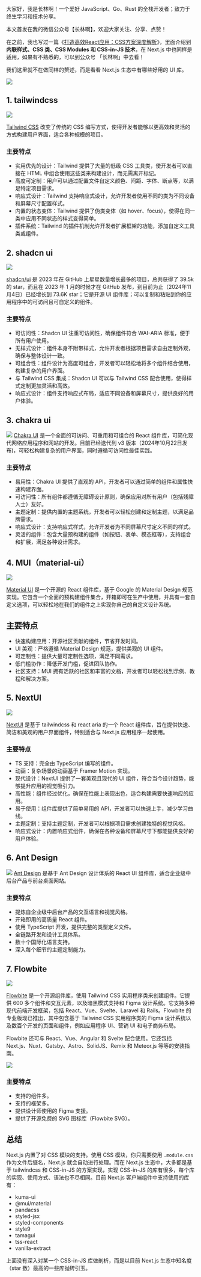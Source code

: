 大家好，我是长林啊！一个爱好 JavaScript、Go、Rust 的全栈开发者；致力于终生学习和技术分享。

本文首发在我的微信公众号【长林啊】，欢迎大家关注、分享、点赞！

在之前，我也写过一篇《[打造高效React应用：CSS方案深度解析](https://mp.weixin.qq.com/s/d_OxeFG6x8OAeHo7MMdKZQ)》，里面介绍到**内联样式、CSS 类、CSS Modules 和 CSS-in-JS 技术**，在 Next.js 中也同样是适用，如果有不熟悉的，可以到公众号 「长林啊」中去看！

我们这里就不在做同样的赘述，而是看看 Next.js 生态中有哪些好用的 UI 库。

![](./assets/4dd02440-61df-4c1c-acd6-c275d6d9fc9e.png)

## 1. tailwindcss

![](./assets/fa945fa5-cbda-4b5d-ba9c-3ed45304500d.png)

[Tailwind CSS](https://tailwindcss.com/) 改变了传统的 CSS 编写方式，使得开发者能够以更高效和灵活的方式构建用户界面，适合各种规模的项目。

### 主要特点
- 实用优先的设计：Tailwind 提供了大量的低级 CSS 工具类，使开发者可以直接在 HTML 中组合使用这些类来构建设计，而无需离开标记。
- 高度可定制：用户可以通过配置文件自定义颜色、间距、字体、断点等，以满足特定项目需求。
- 响应式设计：Tailwind 支持响应式设计，允许开发者使用不同的类为不同设备和屏幕尺寸配置样式。
- 内置的状态变体：Tailwind 提供了伪类变体（如 hover、focus），使得在同一类中应用不同状态的样式变得简单。
- 插件系统：Tailwind 的插件机制允许开发者扩展框架的功能，添加自定义工具类或组件。


## 2. shadcn ui

![](./assets/0985b885-e51e-41ef-9f48-6eccff96941c.png)

[shadcn/ui](https://ui.shadcn.com/) 是 2023 年在 GitHub 上星星数量增长最多的项目，总共获得了 39.5k 的 star，而且在 2023 年 1 月的时候才在 GitHub 发布，到目前为止（2024年11月4日）已经增长到 73.6K star；它是开源 UI 组件库；可以复制和粘贴到你的应用程序中的可访问且可自定义的组件。

### 主要特点
- 可访问性：Shadcn UI 注重可访问性，确保组件符合 WAI-ARIA 标准，便于所有用户使用。
- 无样式设计：组件本身不附带样式，允许开发者根据项目需求自由定制外观，确保与整体设计一致。
- 可组合性：组件设计为高度可组合，开发者可以轻松地将多个组件结合使用，构建复杂的用户界面。
- 与 Tailwind CSS 集成：Shadcn UI 可以与 Tailwind CSS 配合使用，使得样式定制更加灵活和高效。
- 响应式设计：组件支持响应式布局，适应不同设备和屏幕尺寸，提供良好的用户体验。

## 3. chakra ui

![](./assets/91302f34-6d28-4474-8df8-80ef52e33bc3.png)
[Chakra UI](https://www.chakra-ui.com/docs/get-started/installation) 是一个全面的可访问、可重用和可组合的 React 组件库，可简化现代网络应用程序和网站的开发。目前已经迭代到 v3 版本（2024年10月22日发布)，可轻松构建复杂的用户界面，同时遵循可访问性最佳实践。


### 主要特点
- 易用性：Chakra UI 提供了直观的 API，开发者可以通过简单的组件和属性快速构建界面。
- 可访问性：所有组件都遵循无障碍设计原则，确保应用对所有用户（包括残障人士）友好。
- 主题定制：提供内置的主题系统，开发者可以轻松创建和定制主题，以满足品牌需求。
- 响应式设计：支持响应式样式，允许开发者为不同屏幕尺寸定义不同的样式。
- 灵活的组件：包含大量预构建的组件（如按钮、表单、模态框等），支持组合和扩展，满足各种设计需求。

## 4. MUI（material-ui）

![](./assets/6116d54a-6738-4e8a-ae37-421da74f35ef.png)

[Material UI](https://mui.com/) 是一个开源的 React 组件库，基于 Google 的 Material Design 规范实现。它包含一个全面的预构建组件集合，开箱即可在生产中使用，并具有一套自定义选项，可以轻松地在我们的组件之上实现你自己的自定义设计系统。


## 主要特点
- 快速构建应用：开源社区贡献的组件，节省开发时间。
- UI 美观：严格遵循 Material Design 规范，提供美观的 UI 组件。
- 可定制性：提供大量可定制性选项，满足不同需求。
- 低门槛协作：降低开发门槛，促进团队协作。
- 社区支持：MUI 拥有活跃的社区和丰富的文档，开发者可以轻松找到示例、教程和解决方案。

## 5. NextUI

![](./assets/76051d5d-9ccd-42cb-845b-e0a33d8c2926.gif)

[NextUI](https://nextui.org/) 是基于 tailwindcss 和 react aria 的一个 React 组件库，旨在提供快速、简洁和美观的用户界面组件，特别适合与 Next.js 应用程序一起使用。

### 主要特点
- TS 支持：完全由 TypeScript 编写的组件。
- 动画：复杂场景的动画基于 Framer Motion 实现。
- 现代设计：NextUI 提供了一套美观且现代的 UI 组件，符合当今设计趋势，能够提升应用的视觉吸引力。
- 高性能：组件经过优化，确保在性能上表现出色，适合构建需要快速响应的应用。
- 易于使用：组件库提供了简单易用的 API，开发者可以快速上手，减少学习曲线。
- 主题定制：支持主题定制，开发者可以根据项目需求创建独特的视觉风格。
- 响应式设计：内置响应式组件，确保在各种设备和屏幕尺寸下都能提供良好的用户体验。

## 6. Ant Design

![](./assets/afee75ef-b1aa-4310-a321-9a4075fec953.png)
[Ant Design](https://ant-design.antgroup.com/index-cn) 是基于 Ant Design 设计体系的 React UI 组件库，适合企业级中后台产品与前台桌面网站。

### 主要特点

- 提炼自企业级中后台产品的交互语言和视觉风格。
- 开箱即用的高质量 React 组件。
- 使用 TypeScript 开发，提供完整的类型定义文件。
- 全链路开发和设计工具体系。
- 数十个国际化语言支持。
- 深入每个细节的主题定制能力。

## 7. Flowbite

![](./assets/25637cce-317d-43b0-bcaa-1cb9fb50d972.png)

[Flowbite](https://flowbite.com/) 是一个开源组件库，使用 Tailwind CSS 实用程序类来创建组件。它提供 600 多个组件和交互元素，以及暗黑模式支持和 Figma 设计系统。它支持多种现代前端开发框架，包括 React、Vue、Svelte、Laravel 和 Rails。Flowbite 的专业版现已推出，其中包含基于 Tailwind CSS 实用程序类的 Figma 设计系统以及数百个开发的页面和组件，例如应用程序 UI、营销 UI 和电子商务布局。


Flowbite 还可与 React、Vue、Angular 和 Svelte 配合使用。它还包括 Next.js、Nuxt、Gatsby、Astro、SolidJS、Remix 和 Meteor.js 等等的安装指南。

![](./assets/374bc865-58e6-4daf-8f9b-d0842d2f97fd.png)

### 主要特点

- 支持的组件多。
- 支持的框架多。
- 提供设计师使用的 Figma 支援。
- 提供了开源免费的 SVG 图标库（Flowbite SVG）。


## 总结
Next.js 内置了对 CSS 模块的支持。使用 CSS 模块，你只需要使用 `.module.css` 作为文件后缀名，Next.js 就会自动进行处理。而在 Next.js 生态中，大多都是基于 tailwindcss 和 CSS-in-JS 的方案实现，实现 CSS-in-JS 的库有很多，每个库的实现、使用方式、语法也不尽相同。目前 Next.js 客户端组件中支持使用的库有：
- kuma-ui
- @mui/material
- pandacss
- styled-jsx
- styled-components
- style9
- tamagui
- tss-react
- vanilla-extract

上面没有深入对某一个 CSS-in-JS 库做剖析，而是以目前 Next.js 生态中知名度（star 数）最高的一些库抛砖引玉。